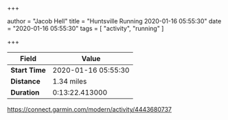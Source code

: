 +++

author = "Jacob Hell"
title = "Huntsville Running 2020-01-16 05:55:30"
date = "2020-01-16 05:55:30"
tags = [
    "activity", "running"
]

+++

<!--more-->

|Field  |Value  |
|--- | --- |
|**Start Time**|2020-01-16 05:55:30|
|**Distance**|1.34 miles|
|**Duration**|0:13:22.413000|

https://connect.garmin.com/modern/activity/4443680737